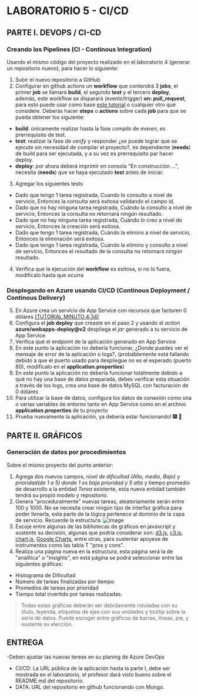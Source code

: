 # LABORATORIO 5 - CI/CD

## PARTE I. DEVOPS / CI-CD
### Creando los Pipelines (CI - Continous Integration)
Usando el mismo código del proyecto realizado en el laboratorio 4 (generar un repositorio nuevo), para hacer lo siguiente:
1) Subir el nuevo repositorio a GitHub
2) Configurar en github actions un **workflow** que contendrá 3 **jobs**, el primer **job** se llamará **build**, el segundo **test** y el tercero **deploy**, además, este workflow se disparará (events/trigger) **on: pull_request**, para esto puede usar como base [este tutorial](https://qaautomation.expert/2023/06/26/how-to-run-springboot-tests-with-github-actions/) o cualquier otro qué considere. Deberás hacer **steps** o **actions** sobre cada **job** para que se pueda obtener los siguiente:
- **build**: únicamente realizar hasta la fase *compile* de *maven*, es prerrequisito de test.
- **test**: realizar la fase de *verify* y responder ¿se puede lograr que se ejecute sin necesidad de compilar el proyecto?, es dependiente (**needs**) de build para ser ejecutada, y a su vez es prerrequisito par hacer deploy.
- **deploy**: por ahora deberá imprimir en consola "En construcción ...", necesita (**needs**) que se haya ejecutado **test** antes de iniciar.
3) Agregar los siguientes tests
- Dado que tengo 1 tarea registrada, Cuando lo consulto a nivel de servicio, Entonces la consulta será exitosa validando el campo id.
- Dado que no hay ninguna tarea registrada, Cuándo la consulto a nivel de servicio, Entonces la consulta no retornará ningún resultado.
- Dado que no hay ninguna tarea registrada, Cuándo lo creo a nivel de servicio, Entonces la creación será exitosa.
- Dado que tengo 1 tarea registrada, Cuándo la elimino a nivel de servicio, Entonces la eliminación será exitosa.
- Dado que tengo 1 tarea registrada, Cuándo la elimino y consulto a nivel de servicio, Entonces el resultado de la consulta no retornará ningún resultado.
4) Verifica que la ejecución del **workflow** es exitosa, si no lo fuera, modifícalo hasta que ocurra
### Desplegando en Azure usando CI/CD (Continous Deployment / Continous Delivery)
5) En Azure crea un servicio de App Service con recursos que facturen 0 dólares <a href="https://youtu.be/Z4LXJG2CVSw?si=xSsNIOEiL2aNfgvK">(TUTORIAL MINUTO 4:34)</a>
6) Configura el **job deploy** que creaste en el paso 2 y usando el *action* **azure/webapps-deploy@v2** despliega el *jar* generado a tu servicio de App Service
7) Verifica qué el endpoint de la aplicación generado en App Service
8) En este punto la aplicación no debería funcionar, ¿Donde puedes ver el mensaje de error de la aplicación o logs?, (probáblemente está fallando debido a que el puerto usado para despliegue no es el esperado (puerto 80), modifícalo en el **application.properties**)
8) En este punto la aplicación no debería funcionar totalmente debido a qué no hay una base de datos preparada, debes verificar esta situación a través de los logs, crea una base de datos MySQL con facturación de 0 dólares
9) Para utilizar la base de datos, configura los datos de conexión como una o varias variables de entorno tanto en App Service como en el archivo **application.properties** de tu proyecto
10) Prueba nuevamente la aplicación, ya debería estar funcionando! :fireworks: :champagne:

## PARTE II. GRÁFICOS
### Generación de datos por procedimientos
Sobre el mismo proyecto del punto anterior:
1) Agrega dos nuevos campos, *nivel de dificultad (Alto, medio, Bajo)* y *prioridad(de 1 a 5) donde 1 es baja prioridad y 5 alta* y tiempo promedio de desarrollo a la entidad *Terea* existente, esta nueva entidad también tendrá su propio modelo y repositorio.
2) Genera "proceduralmente" nuevas tareas, aleatoriamente serán entre 100 y 1000. No se necesita crear ningún tipo de interfaz gráfica para poder llenarla, esta parte de la lógica pertenece al dominio de la capa de servicio.
Recuerde la estructura:
![image](https://github.com/PDSW-ECI/labs/assets/4140058/18de025e-cf76-4deb-9fc2-19c763e473d8)
3) Escoje entre algunas de las bibliotecas de gráficos en javascript y sustente su decisión, algunas que podría considerar son: [d3.js](https://d3js.org/), [c3.js](https://c3js.org/), [chart.js](https://www.chartjs.org/), [Google Charts](https://developers.google.com/chart), entre otras, para sustentar apoyese de instrumentos como las tabla T "pros y cons".
4) Realiza una página nueva en la estructura, esta página será la de "analítica" o "insights", en está página se podrá seleccionar entre las siguientes gráficas:
- Histograma de Dificultad
- Número de tareas finalizadas por tiempo
- Promedios de tareas por prioridad
- Tiempo total invertido por tareas realizadas.
> Todas estas gráficas deberán ser debidamente rotuladas con su título, leyenda, etiquetas de ejes con sus unidades y tooltip sobre la serie de datos. Puede escoger entre gráficos de barras, líneas, pie, y sustente su elección.

## ENTREGA
-Deben ajustar las nuevas tereas en su planing de Azure DevOps
- CI/CD: La URL pública de la aplicación hasta la parte I, debe ser mostrada en el laboratorio, el profesor dará visto bueno sobre el README.md del repositorio.
- DATA: URL del repositorio en github funcionando con Mongo.
